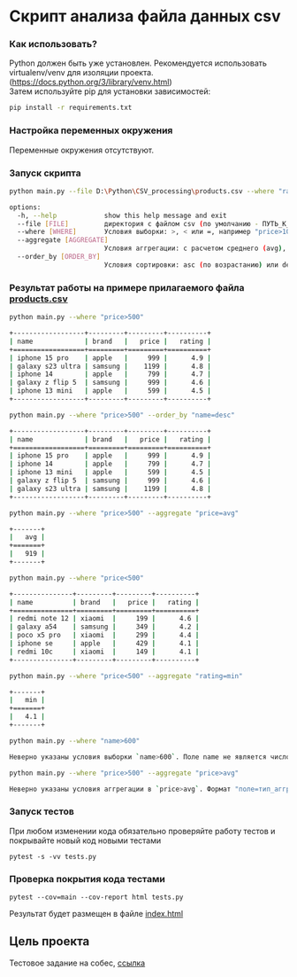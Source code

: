 # Скрипт анализа файла данных csv


### Как использовать?
Python должен быть уже установлен.
Рекомендуется использовать virtualenv/venv для изоляции проекта.
(https://docs.python.org/3/library/venv.html)  
Затем используйте pip для установки зависимостей:
```sh
pip install -r requirements.txt
```

### Настройка переменных окружения
Переменные окружения отсутствуют.

### Запуск скрипта
```sh
python main.py --file D:\Python\CSV_processing\products.csv --where "rating>4.0" --aggregate "rating>min"
```
```sh
options:
  -h, --help            show this help message and exit
  --file [FILE]         директория с файлом csv (по умолчанию - ПУТЬ_К_ПАПКЕ_СО_СКРИПТОМ/products.csv)
  --where [WHERE]       Условия выборки: >, < или =, например "price>1000"
  --aggregate [AGGREGATE]
                        Условия аггрегации: с расчетом среднего (avg), минимального (min) и максимального (max) значения, например "price=avg" или "rating=max"
  --order_by [ORDER_BY]
                        Условия сортировки: asc (по возрастанию) или desc (по убыванию), например "price=asc" или "rating=desc"
```

### Результат работы на примере прилагаемого файла [products.csv](products.csv)

```sh
python main.py --where "price>500"
```
```sh
+------------------+---------+---------+----------+
| name             | brand   |   price |   rating |
+==================+=========+=========+==========+
| iphone 15 pro    | apple   |     999 |      4.9 |
| galaxy s23 ultra | samsung |    1199 |      4.8 |
| iphone 14        | apple   |     799 |      4.7 |
| galaxy z flip 5  | samsung |     999 |      4.6 |
| iphone 13 mini   | apple   |     599 |      4.5 |
+------------------+---------+---------+----------+
```

```sh
python main.py --where "price>500" --order_by "name=desc"
```
```sh
+------------------+---------+---------+----------+
| name             | brand   |   price |   rating |
+==================+=========+=========+==========+
| iphone 15 pro    | apple   |     999 |      4.9 |
| iphone 14        | apple   |     799 |      4.7 |
| iphone 13 mini   | apple   |     599 |      4.5 |
| galaxy z flip 5  | samsung |     999 |      4.6 |
| galaxy s23 ultra | samsung |    1199 |      4.8 |
+------------------+---------+---------+----------+
```

```sh
python main.py --where "price>500" --aggregate "price=avg"
```
```sh
+-------+
|   avg |
+=======+
|   919 |
+-------+
```

```sh
python main.py --where "price<500"
```
```sh
+---------------+---------+---------+----------+
| name          | brand   |   price |   rating |
+===============+=========+=========+==========+
| redmi note 12 | xiaomi  |     199 |      4.6 |
| galaxy a54    | samsung |     349 |      4.2 |
| poco x5 pro   | xiaomi  |     299 |      4.4 |
| iphone se     | apple   |     429 |      4.1 |
| redmi 10c     | xiaomi  |     149 |      4.1 |
+---------------+---------+---------+----------+
```

```sh
python main.py --where "price<500" --aggregate "rating=min"
```
```sh
+-------+
|   min |
+=======+
|   4.1 |
+-------+
```

```sh
python main.py --where "name>600"
```
```sh
Неверно указаны условия выборки `name>600`. Поле name не является числовым.
```

```sh
python main.py --where "price>500" --aggregate "price>avg"
```
```sh
Неверно указаны условия аггрегации в `price>avg`. Формат "поле=тип_аггрегации (['avg', 'min', 'max'])"
```

### Запуск тестов
При любом изменении кода обязательно проверяйте работу тестов и покрывайте новый код новыми тестами

```shell
pytest -s -vv tests.py
```

### Проверка покрытия кода тестами
```shell
pytest --cov=main --cov-report html tests.py      
```
Результат будет размещен в файле [index.html](htmlcov/index.html)


## Цель проекта
Тестовое задание на собес, [ссылка](https://docs.google.com/document/d/1nraUeVCkbsyvjNvMAWAwgrn7w3DXHsQf15QS1eZ2F1U/edit?tab=t.0)
